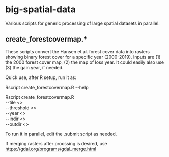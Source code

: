 # big-spatial-data

Various scripts for generic processing of large spatial datasets in parallel. 

## create_forestcovermap.*
These scripts convert the Hansen et al. forest cover data into rasters showing binary forest cover for a specific year (2000-2019). Inputs are (1) the 2000 forest cover map, (2) the map of loss year. It could easily also use (3) the gain year, if needed. 

Quick use, after R setup, run it as:

Rscript create_forestcovermap.R --help

Rscript create_forestcovermap.R \
--tile <> \
--threshold <> \
--year <> \
--indir <> \
--outdir <>

To run it in parallel, edit the .submit script as needed. 

If merging rasters after procssing is desired, use https://gdal.org/programs/gdal_merge.html
